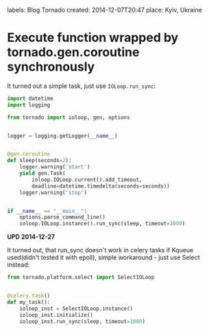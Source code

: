 labels: Blog
        Tornado
created: 2014-12-07T20:47
place: Kyiv, Ukraine

# Execute function wrapped by tornado.gen.coroutine synchronously

It turned out a simple task, just use ```IOLoop.run_sync```:

```python
import datetime
import logging

from tornado import ioloop, gen, options


logger = logging.getLogger(__name__)


@gen.coroutine
def sleep(seconds=2):
    logger.warning('start')
    yield gen.Task(
        ioloop.IOLoop.current().add_timeout,
        deadline=datetime.timedelta(seconds=seconds))
    logger.warning('stop')


if __name__ == "__main__":
    options.parse_command_line()
    ioloop.IOLoop.instance().run_sync(sleep, timeout=1000)
```

**UPD 2014-12-27**

It turned out, that run_sync doesn't work in celery tasks if Kqueue used(didn't tested it with epoll), simple workaround - just use Select instead:
```python
from tornado.platform.select import SelectIOLoop


@celery.task()
def my_task():
    ioloop_inst = SelectIOLoop.instance()
    ioloop_inst.initialize()
    ioloop_inst.run_sync(sleep, timeout=1000)
```
